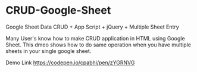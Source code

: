 # CRUD-Google-Sheet
Google Sheet Data CRUD + App Script + jQuery + Multiple Sheet Entry
 
Many User's know how to make CRUD application in HTML using Google Sheet. This dmeo shows how to do same operation when you have multiple sheets in your single google sheet.

Demo Link
https://codepen.io/cpabhi/pen/zYGRNVG
